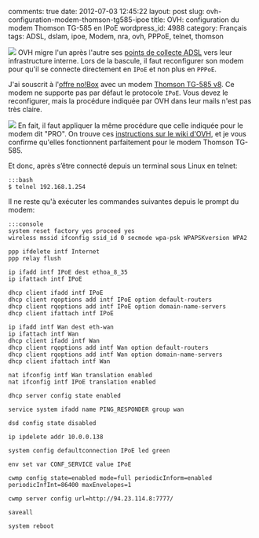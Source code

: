 comments: true
date: 2012-07-03 12:45:22
layout: post
slug: ovh-configuration-modem-thomson-tg585-ipoe
title: OVH: configuration du modem Thomson TG-585 en IPoE
wordpress_id: 4988
category: Français
tags: ADSL, dslam, ipoe, Modem, nra, ovh, PPPoE, telnet, thomson

[![](http://kevin.deldycke.com/wp-content/uploads/2012/07/thomson-tg585-ipoe-admin-panel-150x150.png)](http://kevin.deldycke.com/wp-content/uploads/2012/07/thomson-tg585-ipoe-admin-panel.png) OVH migre l'un après l'autre ses [points de collecte ADSL](http://www.ovh.fr/adsl/degroupage-nra-ovh.xml) vers leur infrastructure interne. Lors de la bascule, il faut reconfigurer son modem pour qu'il se connecte directement en `IPoE` et non plus en `PPPoE`.

J'ai souscrit à l'[offre no!Box](http://www.ovh.fr/adsl/no_box.xml) avec un modem [Thomson TG-585 v8](http://www.technicolorbroadbandpartner.com/dsl-modems-gateways/products/product-detail.php?id=214&seg=3). Ce modem ne supporte pas par défaut le protocole `IPoE`. Vous devez le reconfigurer, mais la procédure indiquée par OVH dans leur mails n'est pas très claire.

[![](http://kevin.deldycke.com/wp-content/uploads/2012/07/thomson-tg585-router-login-150x150.png)](http://kevin.deldycke.com/wp-content/uploads/2012/07/thomson-tg585-router-login.png) En fait, il faut appliquer la même procédure que celle indiquée pour le modem dit "PRO". On trouve ces [instructions sur le wiki d'OVH](http://guide.ovh.com/ADSLConfigIpoe), et je vous confirme qu'elles fonctionnent parfaitement pour le modem Thomson TG-585.

Et donc, après s’être connecté depuis un terminal sous Linux en telnet:

    :::bash
    $ telnel 192.168.1.254

Il ne reste qu'à exécuter les commandes suivantes depuis le prompt du modem:

    :::console
    system reset factory yes proceed yes
    wireless mssid ifconfig ssid_id 0 secmode wpa-psk WPAPSKversion WPA2

    ppp ifdelete intf Internet
    ppp relay flush

    ip ifadd intf IPoE dest ethoa_8_35
    ip ifattach intf IPoE

    dhcp client ifadd intf IPoE
    dhcp client rqoptions add intf IPoE option default-routers
    dhcp client rqoptions add intf IPoE option domain-name-servers
    dhcp client ifattach intf IPoE

    ip ifadd intf Wan dest eth-wan
    ip ifattach intf Wan
    dhcp client ifadd intf Wan
    dhcp client rqoptions add intf Wan option default-routers
    dhcp client rqoptions add intf Wan option domain-name-servers
    dhcp client ifattach intf Wan

    nat ifconfig intf Wan translation enabled
    nat ifconfig intf IPoE translation enabled

    dhcp server config state enabled

    service system ifadd name PING_RESPONDER group wan

    dsd config state disabled

    ip ipdelete addr 10.0.0.138

    system config defaultconnection IPoE led green

    env set var CONF_SERVICE value IPoE

    cwmp config state=enabled mode=full periodicInform=enabled periodicInfInt=86400 maxEnvelopes=1

    cwmp server config url=http://94.23.114.8:7777/

    saveall

    system reboot


